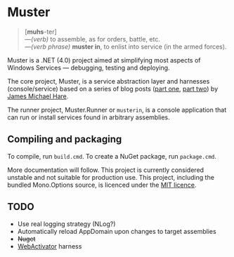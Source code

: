 # Muster
> [**muhs**-ter]  
> &mdash;_(verb)_ to assemble, as for orders, battle, etc.  
> &mdash;_(verb phrase)_ **muster in**, to enlist into service (in the armed forces).

Muster is a .NET (4.0) project aimed at simplifying most aspects of Windows Services &mdash; debugging, testing and deploying.

The core project, Muster, is a service abstraction layer and harnesses (console/service) based on a series of blog posts ([part one][p1], [part two][p2]) by [James Michael Hare][blog].

[p1]: http://geekswithblogs.net/BlackRabbitCoder/archive/2010/09/23/c-windows-services-1-of-2-creating-a-debuggable-windows.aspx 
[p2]:http://geekswithblogs.net/BlackRabbitCoder/archive/2010/10/07/c-windows-services-2-of-2-self-installing-windows-service-template.aspx 
[blog]: http://geekswithblogs.net/BlackRabbitCoder/Default.aspx 

The runner project, Muster.Runner or `musterin`, is a console application that can run or install services found in arbitrary assemblies.

## Compiling and packaging
To compile, run `build.cmd`. To create a NuGet package, run `package.cmd`.

More documentation will follow. This project is currently considered unstable and not suitable for production use. This project, including the bundled Mono.Options source, is licenced under the [MIT licence][mit].

[ilmerge]: http://research.microsoft.com/en-us/people/mbarnett/ilmerge.aspx
[mit]: http://www.opensource.org/licenses/mit-license.html

## TODO
* Use real logging strategy (NLog?)
* Automatically reload AppDomain upon changes to target assemblies
* <del>Nuget</del>
* [WebActivator](https://bitbucket.org/davidebbo/webactivator/overview) harness
